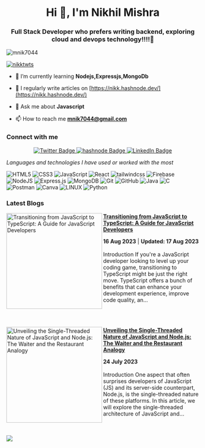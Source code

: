 <!--
![Nikhil Mishra](https://github.com/utkarshkrishna2004/mnik7044/blob/main/nikhil-header.png)
-->


<h1 align="center">Hi 👋, I'm Nikhil Mishra</h1>
<h3 align="center">Full Stack Developer who prefers writing backend, exploring cloud and devops technology!!!!🚀</h3>
<!--
<img align="right" alt="CODE" width="400" src="https://github.com/mnik7044/mnik7044/blob/main/68747470733a2f2f7468756d62732e6766796361742e636f6d2f4576696c4e657874446576696c666973682d736d616c6c2e676966.gif"> 
-->


<p align="left"> <img src="https://komarev.com/ghpvc/?username=mnik7044&label=Profile%20views&color=0e75b6&style=flat" alt="mnik7044" /> </p>

<p align="left"> <a href="https://twitter.com/nikktwts" target="blank"><img src="https://img.shields.io/twitter/follow/nikktwts?logo=twitter&style=for-the-badge" alt="nikktwts" /></a> </p>

- 🌱 I’m currently learning **Nodejs,Expressjs,MongoDb**

- 📝 I regularly write articles on [https://nikk.hashnode.dev/](https://nikk.hashnode.dev/)

- 💬 Ask me about **Javascript**

- 📫 How to reach me **mnik7044@gmail.com**

<h3 align="left">Connect with me</h3>
<div id="badges" align = "center">
  
  <a href="https://twitter.com/nikktwts">
    <img src="https://img.shields.io/badge/Twitter-blue?style=for-the-badge&logo=twitter&logoColor=white" alt="Twitter Badge"/>
  </a>
  
  <a href="https://hashnode.com/@godnik/">
    <img src="https://img.shields.io/badge/hashnode-grey?style=for-the-badge&logo=hashnode&logoColor=royalblue" alt="hashnode Badge"/>
  </a>
 
 <a href="https://www.linkedin.com/in/nikhil-mishra-8a6710244/">
    <img src="https://img.shields.io/badge/LinkedIn-blue?style=for-the-badge&logo=linkedin&logoColor=white" alt="LinkedIn Badge"/>
  </a>
 
</div>


*Languages and technologies I have used or worked with the most* 

![HTML5](https://img.shields.io/badge/html5-%23E34F26.svg?style=for-the-badge&logo=html5&logoColor=white)
![CSS3](https://img.shields.io/badge/css3-%231572B6.svg?style=for-the-badge&logo=css3&logoColor=white)
![JavaScript](https://img.shields.io/badge/javascript-%23323330.svg?style=for-the-badge&logo=javascript&logoColor=%23F7DF1E)
![React](https://img.shields.io/badge/react-%2320232a.svg?style=for-the-badge&logo=react&logoColor=%2361DAFB)
![tailwindcss](https://img.shields.io/badge/tailwind_css-0A66C2?style=for-the-badge&logo=tailwindcss&logoColor=white)
![Firebase](https://img.shields.io/badge/Firebase-039BE5?style=for-the-badge&logo=Firebase&logoColor=white)
![NodeJS](https://img.shields.io/badge/node.js-6DA55F?style=for-the-badge&logo=node.js&logoColor=white)
![Express.js](https://img.shields.io/badge/express.js-%23404d59.svg?style=for-the-badge&logo=express&logoColor=%2361DAFB)
![MongoDB](https://img.shields.io/badge/MongoDB-%234ea94b.svg?style=for-the-badge&logo=mongodb&logoColor=white)
![Git](https://img.shields.io/badge/git-%23F05033.svg?style=for-the-badge&logo=git&logoColor=white)
![GitHub](https://img.shields.io/badge/github-%23121011.svg?style=for-the-badge&logo=github&logoColor=white)
![Java](https://img.shields.io/badge/java-%23ED8B00.svg?style=for-the-badge&logo=java&logoColor=white) 
![C](https://img.shields.io/badge/c-%2300599C.svg?style=for-the-badge&logo=c&logoColor=white)
![Postman](https://img.shields.io/badge/Postman-FF6C37?style=for-the-badge&logo=postman&logoColor=white) 
![Canva](https://img.shields.io/badge/Canva-%2300C4CC.svg?style=for-the-badge&logo=Canva&logoColor=white)
![LINUX](https://img.shields.io/badge/Linux-FCC624?style=for-the-badge&logo=linux&logoColor=black)
![Python](https://img.shields.io/badge/python-3670A0?style=for-the-badge&logo=python&logoColor=ffdd54)

<h3 align="left">Latest Blogs</h3>

<!-- HASHNODE_BLOG:START -->
<p align="left">
<a href="https://nikk.hashnode.dev//transitioning-from-javascript-to-typescript-a-guide-for-javascript-developers" title="Transitioning from JavaScript to TypeScript: A Guide for JavaScript Developers"><img src="https://cdn.hashnode.com/res/hashnode/image/upload/v1692151081466/d944246e-3c03-4ba8-87d6-353bc6586a6a.png" alt="Transitioning from JavaScript to TypeScript: A Guide for JavaScript Developers" width="250px" align="left" /></a>
<a href="https://nikk.hashnode.dev//transitioning-from-javascript-to-typescript-a-guide-for-javascript-developers" title="Transitioning from JavaScript to TypeScript: A Guide for JavaScript Developers"><strong>Transitioning from JavaScript to TypeScript: A Guide for JavaScript Developers</strong></a>
<div><strong>16 Aug 2023</strong> | <strong>Updated: 17 Aug 2023</strong></div>
<br/> Introduction
If you're a JavaScript developer looking to level up your coding game, transitioning to TypeScript might be just the right move. TypeScript offers a bunch of benefits that can enhance your development experience, improve code quality, an... </p> <br/> <br/>
<p align="left">
<a href="https://nikk.hashnode.dev//unveiling-the-single-threaded-nature-of-javascript-and-nodejs-the-waiter-and-the-restaurant-analogy" title="Unveiling the Single-Threaded Nature of JavaScript and Node.js: The Waiter and the Restaurant Analogy"><img src="https://cdn.hashnode.com/res/hashnode/image/upload/v1689623685924/732e9e4b-b5bd-4b36-838d-c8c1ab7073b5.png" alt="Unveiling the Single-Threaded Nature of JavaScript and Node.js: The Waiter and the Restaurant Analogy" width="250px" align="left" /></a>
<a href="https://nikk.hashnode.dev//unveiling-the-single-threaded-nature-of-javascript-and-nodejs-the-waiter-and-the-restaurant-analogy" title="Unveiling the Single-Threaded Nature of JavaScript and Node.js: The Waiter and the Restaurant Analogy"><strong>Unveiling the Single-Threaded Nature of JavaScript and Node.js: The Waiter and the Restaurant Analogy</strong></a>
<div><strong>24 July 2023</strong></div>
<br/> Introduction
One aspect that often surprises developers of JavaScript (JS) and its server-side counterpart, Node.js, is the single-threaded nature of these platforms. In this article, we will explore the single-threaded architecture of JavaScript and... </p> <br/> <br/>
<!-- HASHNODE_BLOG:END -->

<img align="center" src="https://github-readme-stats.vercel.app/api/wakatime?username=godnik&layout=compact&theme=dracula" />




